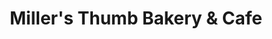 ---
title: "Miller's Thumb Bakery & Cafe"
url: /buffalo/millers-thumb-bakery-und-cafe/
shop: Bäckerei
---